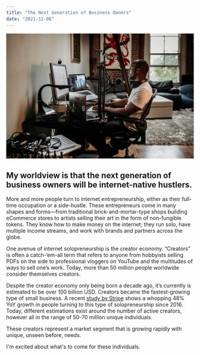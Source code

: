 ```yaml
---
title: "The Next Generation of Business Owners"
date: "2021-12-06"
---
```


![photo](creators-at-work.jpg)

## My worldview is that the next generation of business owners will be internet-native hustlers.

More and more people turn to internet entrepreneurship, either as their full-time occupation or a side-hustle. These entrepreneurs come in many shapes and forms—from traditional brick-and-mortar-type shops building eCommerce stores to artists selling their art in the form of non-fungible tokens. They know how to make money on the internet; they run solo, have multiple income streams, and work with brands and partners across the globe.

One avenue of internet solopreneurship is the creator economy. “Creators” is often a catch-‘em-all term that refers to anyone from hobbyists selling PDFs on the side to professional vloggers on YouTube and the multitudes of ways to sell one’s work. Today, more than 50 million people worldwide consider themselves creators.

Despite the creator economy only being born a decade ago, it’s currently is estimated to be over 100 billion USD. Creators became the fastest-growing type of small business. A recent [study by Stripe](https://stripe.com/blog/creator-economy) shows a whopping 48% YoY growth in people turning to this type of solopreneurship since 2016. Today, different estimations exist around the number of active creators, however all in the range of 50-70 million unique individuals. 

These creators represent a market segment that is growing rapidly with unique, unseen before, needs. 

I'm excited about what's to come for these individuals.
